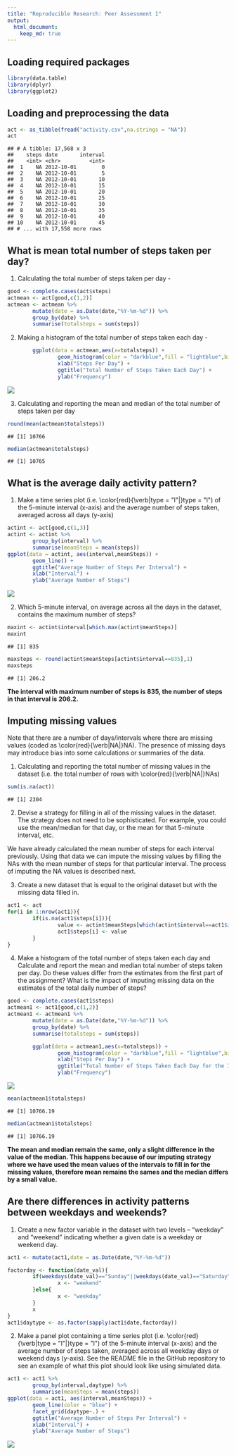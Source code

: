 ```yaml
---
title: "Reproducible Research: Peer Assessment 1"
output: 
  html_document:
    keep_md: true
---
```


## Loading required packages

```r
library(data.table)
library(dplyr)
library(ggplot2)
```

## Loading and preprocessing the data

```r
act <- as_tibble(fread("activity.csv",na.strings = "NA"))
act
```

```
## # A tibble: 17,568 x 3
##    steps date       interval
##    <int> <chr>         <int>
##  1    NA 2012-10-01        0
##  2    NA 2012-10-01        5
##  3    NA 2012-10-01       10
##  4    NA 2012-10-01       15
##  5    NA 2012-10-01       20
##  6    NA 2012-10-01       25
##  7    NA 2012-10-01       30
##  8    NA 2012-10-01       35
##  9    NA 2012-10-01       40
## 10    NA 2012-10-01       45
## # ... with 17,558 more rows
```


## What is mean total number of steps taken per day?
1. Calculating the total number of steps taken per day - 

```r
good <- complete.cases(act$steps)
actmean <- act[good,c(1,2)]
actmean <- actmean %>%
        mutate(date = as.Date(date,"%Y-%m-%d")) %>%
        group_by(date) %>%
        summarise(totalsteps = sum(steps))
```
2. Making a histogram of the total number of steps taken each day - 

```r
        ggplot(data = actmean,aes(x=totalsteps)) +
                geom_histogram(color = "darkblue",fill = "lightblue",bins = 5) +
                xlab("Steps Per Day") +
                ggtitle("Total Number of Steps Taken Each Day") +
                ylab("Frequency")
```

![](PA1_template_files/figure-html/unnamed-chunk-3-1.png)<!-- -->
  
3. Calculating  and reporting the mean and median of the total number of steps taken per day

```r
round(mean(actmean$totalsteps))
```

```
## [1] 10766
```

```r
median(actmean$totalsteps)
```

```
## [1] 10765
```


## What is the average daily activity pattern?
1. Make a time series plot (i.e. \color{red}{\verb|type = "l"|}type = "l") of the 5-minute interval (x-axis) and the average number of steps taken, averaged across all days (y-axis)


```r
actint <- act[good,c(1,3)]
actint <- actint %>%
        group_by(interval) %>%
        summarise(meanSteps = mean(steps))
ggplot(data = actint, aes(interval,meanSteps)) +
        geom_line() +
        ggtitle("Average Number of Steps Per Interval") +
        xlab("Interval") +
        ylab("Average Number of Steps")
```

![](PA1_template_files/figure-html/unnamed-chunk-5-1.png)<!-- -->
  
2. Which 5-minute interval, on average across all the days in the dataset, contains the maximum number of steps?

```r
maxint <- actint$interval[which.max(actint$meanSteps)]
maxint
```

```
## [1] 835
```

```r
maxsteps <- round(actint$meanSteps[actint$interval==835],1)
maxsteps
```

```
## [1] 206.2
```
**The interval with maximum number of steps is 835, the number of steps in that interval is 206.2.**


## Imputing missing values
Note that there are a number of days/intervals where there are missing values (coded as \color{red}{\verb|NA|}NA). The presence of missing days may introduce bias into some calculations or summaries of the data.

1. Calculating and reporting the total number of missing values in the dataset (i.e. the total number of rows with \color{red}{\verb|NA|}NAs)

```r
sum(is.na(act))
```

```
## [1] 2304
```
  
2. Devise a strategy for filling in all of the missing values in the dataset. The strategy does not need to be sophisticated. For example, you could use the mean/median for that day, or the mean for that 5-minute interval, etc.

We have already calculated the mean number of steps for each interval previously. Using that data we can impute the missing values by filling the NAs with the mean number of steps for that particular interval. The process of imputing the NA values is described next.
  
3. Create a new dataset that is equal to the original dataset but with the missing data filled in.  

```r
act1 <- act
for(i in 1:nrow(act1)){
        if(is.na(act1$steps[i])){
                value <- actint$meanSteps[which(actint$interval==act1$interval[i])]
                act1$steps[i] <- value
        }
}
```
  
4. Make a histogram of the total number of steps taken each day and Calculate and report the mean and median total number of steps taken per day. Do these values differ from the estimates from the first part of the assignment? What is the impact of imputing missing data on the estimates of the total daily number of steps?


```r
good <- complete.cases(act1$steps)
actmean1 <- act1[good,c(1,2)]
actmean1 <- actmean1 %>%
        mutate(date = as.Date(date,"%Y-%m-%d")) %>%
        group_by(date) %>%
        summarise(totalsteps = sum(steps))

        ggplot(data = actmean1,aes(x=totalsteps)) +
                geom_histogram(color = "darkblue",fill = "lightblue",bins = 5) +
                xlab("Steps Per Day") +
                ggtitle("Total Number of Steps Taken Each Day for the Imputed Data") +
                ylab("Frequency")
```

![](PA1_template_files/figure-html/unnamed-chunk-9-1.png)<!-- -->

```r
mean(actmean1$totalsteps)
```

```
## [1] 10766.19
```

```r
median(actmean1$totalsteps)
```

```
## [1] 10766.19
```
**The mean and median remain the same, only a slight difference in the value of the median. This happens because of our imputing strategy where we have used the mean values of the intervals to fill in for the missing values, therefore mean remains the sames and the median differs by a small value.**  

## Are there differences in activity patterns between weekdays and weekends?

1. Create a new factor variable in the dataset with two levels – “weekday” and “weekend” indicating whether a given date is a weekday or weekend day.


```r
act1 <- mutate(act1,date = as.Date(date,"%Y-%m-%d"))

factorday <- function(date_val){
        if(weekdays(date_val)=="Sunday"||weekdays(date_val)=="Saturday"){
                x <- "weekend"
        }else{
                x <- "weekday"
        }
        x
}
act1$daytype <- as.factor(sapply(act1$date,factorday))
```
  
2. Make a panel plot containing a time series plot (i.e. \color{red}{\verb|type = "l"|}type = "l") of the 5-minute interval (x-axis) and the average number of steps taken, averaged across all weekday days or weekend days (y-axis). See the README file in the GitHub repository to see an example of what this plot should look like using simulated data.  

```r
act1 <- act1 %>%
        group_by(interval,daytype) %>%
        summarise(meanSteps = mean(steps))
ggplot(data = act1, aes(interval,meanSteps)) +
        geom_line(color = "blue") +
        facet_grid(daytype~.) +
        ggtitle("Average Number of Steps Per Interval") +
        xlab("Interval") +
        ylab("Average Number of Steps")
```

![](PA1_template_files/figure-html/unnamed-chunk-11-1.png)<!-- -->



